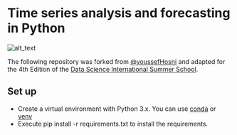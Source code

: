 # Time series analysis and forecasting in Python #

![alt_text](https://github.com/youssefHosni/Time-Series-With-Python/blob/main/Time-Series-Analysis.jpg)

The following repository was forked from [@youssefHosni](https://github.com/youssefHosni/Practical-Time-Series-In-Python/) and adapted for the 4th Edition of the [Data Science International Summer School](https://datascience.ase.ro/).

## Set up

 - Create a virtual environment with Python 3.x. You can use [conda](https://conda.io/projects/conda/en/latest/user-guide/tasks/manage-environments.html#activating-an-environment) or [venv](https://docs.python.org/3/library/venv.html)
 - Execute pip install -r requirements.txt to install the requirements.

